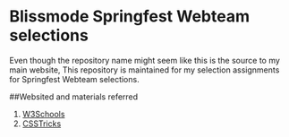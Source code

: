 # Blissmode Springfest Webteam selections


Even though the repository name might seem like this is the source to my main website, This repository is maintained for my selection assignments for Springfest Webteam selections.

##Websited and materials referred

1. [W3Schools](https://w3schools.com)
2. [CSSTricks](https://css-tricks.com/)